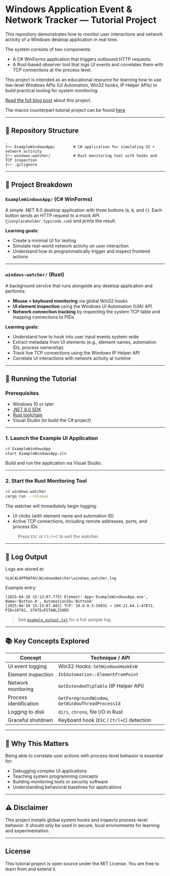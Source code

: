 # Windows Application Event & Network Tracker — Tutorial Project

This repository demonstrates how to monitor user interactions and network activity of a Windows desktop application in real time.

The system consists of two components:

- A C# WinForms application that triggers outbound HTTP requests.
- A Rust-based observer tool that logs UI events and correlates them with TCP connections at the process level.

This project is intended as an educational resource for learning how to use low-level Windows APIs (UI Automation, Win32 hooks, IP Helper APIs) to build practical tooling for system monitoring.

[Read the full blog post](https://stephencollins.tech/posts/windows-ui-network-monitoring-rust-csharp) about this project.

The macos counterpart tutorial project can be found [here](https://github.com/stephenc222/example-network-ui-event-tracking-macos)

---

## 📁 Repository Structure

```
.
├── ExampleWindowsApp/        # C# application for simulating UI + network activity
├── windows-watcher/          # Rust monitoring tool with hooks and TCP inspection
├── .gitignore
```

---

## 🧱 Project Breakdown

### `ExampleWindowsApp/` (C# WinForms)

A simple .NET 8.0 desktop application with three buttons (`A`, `B`, and `C`). Each button sends an HTTP request to a mock API (`jsonplaceholder.typicode.com`) and prints the result.

**Learning goals:**

- Create a minimal UI for testing
- Simulate real-world network activity on user interaction
- Understand how to programmatically trigger and inspect frontend actions

---

### `windows-watcher/` (Rust)

A background service that runs alongside any desktop application and performs:

- **Mouse + keyboard monitoring** via global Win32 hooks
- **UI element inspection** using the Windows UI Automation (UIA) API
- **Network connection tracking** by inspecting the system TCP table and mapping connections to PIDs

**Learning goals:**

- Understand how to hook into user input events system-wide
- Extract metadata from UI elements (e.g., element names, automation IDs, process ownership)
- Track live TCP connections using the Windows IP Helper API
- Correlate UI interactions with network activity at runtime

---

## 🚀 Running the Tutorial

### Prerequisites

- Windows 10 or later
- [.NET 8.0 SDK](https://dotnet.microsoft.com/)
- [Rust toolchain](https://rustup.rs/)
- Visual Studio (to build the C# project)

---

### 1. Launch the Example UI Application

```bash
cd ExampleWindowsApp
start ExampleWindowsApp.sln
```

Build and run the application via Visual Studio.

---

### 2. Start the Rust Monitoring Tool

```bash
cd windows-watcher
cargo run --release
```

The watcher will immediately begin logging:

- UI clicks (with element name and automation ID)
- Active TCP connections, including remote addresses, ports, and process IDs

> Press `ESC` or `Ctrl+C` to exit the watcher.

---

## 📝 Log Output

Logs are stored at:

```
%LOCALAPPDATA%\WindowsWatcher\windows_watcher.log
```

Example entry:
```
[2025-04-10 15:13:07.775] Element: App='ExampleWindowsApp.exe', Name='Button A', AutomationID='ButtonA'
[2025-04-10 15:13:07.882] TCP: 10.0.0.5:56832 → 104.21.64.1:47872, PID=10792, STATE=ESTABLISHED
```

> See [`example_output.txt`](windows-watcher/example_output.txt) for a full sample log.

---

## 📚 Key Concepts Explored

| Concept                        | Technique / API                                |
|-------------------------------|--------------------------------------------------|
| UI event logging              | Win32 Hooks: `SetWindowsHookExW`                |
| Element inspection            | `IUIAutomation::ElementFromPoint`               |
| Network monitoring            | `GetExtendedTcpTable` (IP Helper API)           |
| Process identification        | `GetForegroundWindow`, `GetWindowThreadProcessId` |
| Logging to disk               | `dirs`, `chrono`, file I/O in Rust              |
| Graceful shutdown             | Keyboard hook (`ESC` / `Ctrl+C`) detection      |

---

## 🧠 Why This Matters

Being able to correlate user actions with process-level behavior is essential for:

- Debugging complex UI applications
- Teaching system programming concepts
- Building monitoring tools or security software
- Understanding behavioral baselines for applications

---

## ⚠️ Disclaimer

This project installs global system hooks and inspects process-level behavior. It should only be used in secure, local environments for learning and experimentation.

---

## License

This tutorial project is open source under the MIT License. You are free to learn from and extend it.